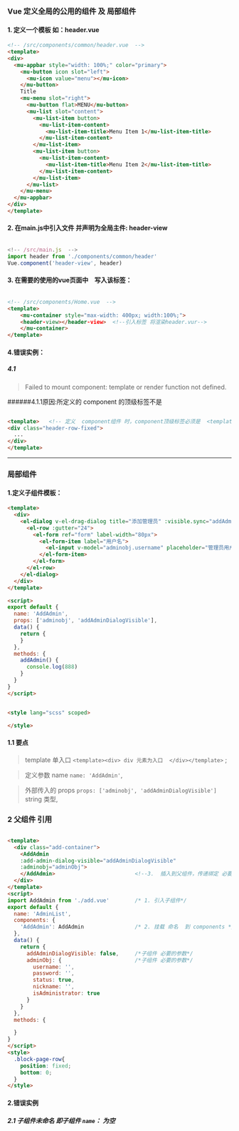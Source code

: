 ### Vue 定义全局的公用的组件 及 局部组件

#### 1. 定义一个模板 如：header.vue  
```` html
<!-- /src/components/common/header.vue  -->
<template>
<div>
  <mu-appbar style="width: 100%;" color="primary">
    <mu-button icon slot="left">
      <mu-icon value="menu"></mu-icon>
    </mu-button>
    Title
    <mu-menu slot="right">
      <mu-button flat>MENU</mu-button>
      <mu-list slot="content">
        <mu-list-item button>
          <mu-list-item-content>
            <mu-list-item-title>Menu Item 1</mu-list-item-title>
          </mu-list-item-content>
        </mu-list-item>
        <mu-list-item button>
          <mu-list-item-content>
            <mu-list-item-title>Menu Item 2</mu-list-item-title>
          </mu-list-item-content>
        </mu-list-item>
      </mu-list>
    </mu-menu>
  </mu-appbar>
</div>
</template>

````

#### 2.  在main.js中引入文件  并声明为全局主件: header-view

```` javascript

<!-- /src/main.js  -->
import header from './components/common/header'
Vue.component('header-view', header)  

````

#### 3. 在需要的使用的vue页面中　写入该标签： <header-view></header-view>

```html

<!-- /src/components/Home.vue  -->
<template>
    <mu-container style="max-width: 400px; width:100%;">
    <header-view></header-view>  <!--引入标签 将渲染header.vur-->
    </mu-container>
</template>

```


#### 4.错误实例：

##### 4.1

> Failed to mount component: template or render function not defined.

######4.1.1原因:所定义的  component 的顶级标签不是 <template></template>

````html

<template>   <!-- 定义  component组件 时，component顶级标签必须是  <template></template> -->
<div class="header-row-fixed">
  ...
</div>
</template>

````

*****************************************


###  局部组件


#### 1.定义子组件模板：

```html
<template>
  <div>
    <el-dialog v-el-drag-dialog title="添加管理员" :visible.sync="addAdminDialogVisible" :fullscreen="false" class="add-admin-dialog" center>
      <el-row :gutter="24">
        <el-form ref="form" label-width="80px">
          <el-form-item label="用户名">
            <el-input v-model="adminobj.username" placeholder="管理员用户名" />
          </el-form-item>
        </el-form>
      </el-row>
    </el-dialog>
  </div>
</template>

<script>
export default {
  name: 'AddAdmin',
  props: ['adminobj', 'addAdminDialogVisible'],
  data() {
    return {
    }
  },
  methods: {
    addAdmin() {
      console.log(888)
    }
  }
}
</script>


<style lang="scss" scoped>

</style>

```

#### 1.1 要点 

>  template 单入口  `<template><div> div 元素为入口  </div></template>`  ;

>  定义参数 name   `name: 'AddAdmin'`,

>  外部传入的 props  `props: ['adminobj', 'addAdminDialogVisible']` string 类型,



### 2 父组件 引用


```html

<template>
  <div class="add-container">
    <AddAdmin 
    :add-admin-dialog-visible="addAdminDialogVisible" 
    :adminobj="adminObj">
    </AddAdmin>                         <!--3.  插入到父组件，传递绑定 必要的参数      -->
  </div>
</template>
<script>
import AddAdmin from './add.vue'        /* 1. 引入子组件*/
export default {
  name: 'AdminList',
  components: {
    'AddAdmin': AddAdmin                /* 2. 挂载 命名  到 components */
  },
  data() {
    return {
      addAdminDialogVisible: false,     /*子组件 必要的参数*/
      adminObj: {                       /*子组件 必要的参数*/
        username: '',
        password: '',
        status: true,
        nickname: '',
        isAdministrator: true
      }
    }
  },
  methods: {

  }
}
</script>
<style>
  .block-page-row{
    position: fixed;
    bottom: 0;
  }
</style>

```



#### 2.错误实例


##### 2.1  子组件未命名  即子组件  `name`： 为空 

```
```








